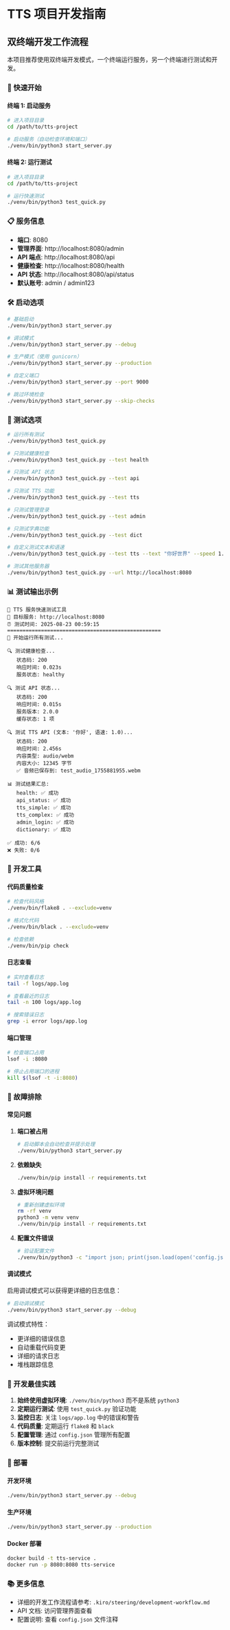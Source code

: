 # TTS 项目开发指南

## 双终端开发工作流程

本项目推荐使用双终端开发模式，一个终端运行服务，另一个终端进行测试和开发。

### 🚀 快速开始

#### 终端 1: 启动服务
```bash
# 进入项目目录
cd /path/to/tts-project

# 启动服务（自动检查环境和端口）
./venv/bin/python3 start_server.py
```

#### 终端 2: 运行测试
```bash
# 进入项目目录
cd /path/to/tts-project

# 运行快速测试
./venv/bin/python3 test_quick.py
```

### 📋 服务信息

- **端口**: 8080
- **管理界面**: http://localhost:8080/admin
- **API 端点**: http://localhost:8080/api
- **健康检查**: http://localhost:8080/health
- **API 状态**: http://localhost:8080/api/status
- **默认账号**: admin / admin123

### 🛠️ 启动选项

```bash
# 基础启动
./venv/bin/python3 start_server.py

# 调试模式
./venv/bin/python3 start_server.py --debug

# 生产模式（使用 gunicorn）
./venv/bin/python3 start_server.py --production

# 自定义端口
./venv/bin/python3 start_server.py --port 9000

# 跳过环境检查
./venv/bin/python3 start_server.py --skip-checks
```

### 🧪 测试选项

```bash
# 运行所有测试
./venv/bin/python3 test_quick.py

# 只测试健康检查
./venv/bin/python3 test_quick.py --test health

# 只测试 API 状态
./venv/bin/python3 test_quick.py --test api

# 只测试 TTS 功能
./venv/bin/python3 test_quick.py --test tts

# 只测试管理登录
./venv/bin/python3 test_quick.py --test admin

# 只测试字典功能
./venv/bin/python3 test_quick.py --test dict

# 自定义测试文本和语速
./venv/bin/python3 test_quick.py --test tts --text "你好世界" --speed 1.5

# 测试其他服务器
./venv/bin/python3 test_quick.py --url http://localhost:8080
```

### 📊 测试输出示例

```
🎯 TTS 服务快速测试工具
📍 目标服务: http://localhost:8080
⏰ 测试时间: 2025-08-23 00:59:15
==================================================
🚀 开始运行所有测试...

🔍 测试健康检查...
   状态码: 200
   响应时间: 0.023s
   服务状态: healthy

🔍 测试 API 状态...
   状态码: 200
   响应时间: 0.015s
   服务版本: 2.0.0
   缓存状态: 1 项

🔍 测试 TTS API (文本: '你好', 语速: 1.0)...
   状态码: 200
   响应时间: 2.456s
   内容类型: audio/webm
   内容大小: 12345 字节
   ✅ 音频已保存到: test_audio_1755881955.webm

📊 测试结果汇总:
   health: ✅ 成功
   api_status: ✅ 成功
   tts_simple: ✅ 成功
   tts_complex: ✅ 成功
   admin_login: ✅ 成功
   dictionary: ✅ 成功

✅ 成功: 6/6
❌ 失败: 0/6
```

### 🔧 开发工具

#### 代码质量检查
```bash
# 检查代码风格
./venv/bin/flake8 . --exclude=venv

# 格式化代码
./venv/bin/black . --exclude=venv

# 检查依赖
./venv/bin/pip check
```

#### 日志查看
```bash
# 实时查看日志
tail -f logs/app.log

# 查看最近的日志
tail -n 100 logs/app.log

# 搜索错误日志
grep -i error logs/app.log
```

#### 端口管理
```bash
# 检查端口占用
lsof -i :8080

# 停止占用端口的进程
kill $(lsof -t -i:8080)
```

### 🐛 故障排除

#### 常见问题

1. **端口被占用**
   ```bash
   # 启动脚本会自动检查并提示处理
   ./venv/bin/python3 start_server.py
   ```

2. **依赖缺失**
   ```bash
   ./venv/bin/pip install -r requirements.txt
   ```

3. **虚拟环境问题**
   ```bash
   # 重新创建虚拟环境
   rm -rf venv
   python3 -m venv venv
   ./venv/bin/pip install -r requirements.txt
   ```

4. **配置文件错误**
   ```bash
   # 验证配置文件
   ./venv/bin/python3 -c "import json; print(json.load(open('config.json')))"
   ```

#### 调试模式

启用调试模式可以获得更详细的日志信息：

```bash
# 启动调试模式
./venv/bin/python3 start_server.py --debug
```

调试模式特性：
- 更详细的错误信息
- 自动重载代码变更
- 详细的请求日志
- 堆栈跟踪信息

### 📝 开发最佳实践

1. **始终使用虚拟环境**: `./venv/bin/python3` 而不是系统 `python3`
2. **定期运行测试**: 使用 `test_quick.py` 验证功能
3. **监控日志**: 关注 `logs/app.log` 中的错误和警告
4. **代码质量**: 定期运行 `flake8` 和 `black`
5. **配置管理**: 通过 `config.json` 管理所有配置
6. **版本控制**: 提交前运行完整测试

### 🚀 部署

#### 开发环境
```bash
./venv/bin/python3 start_server.py --debug
```

#### 生产环境
```bash
./venv/bin/python3 start_server.py --production
```

#### Docker 部署
```bash
docker build -t tts-service .
docker run -p 8080:8080 tts-service
```

### 📚 更多信息

- 详细的开发工作流程请参考: `.kiro/steering/development-workflow.md`
- API 文档: 访问管理界面查看
- 配置说明: 查看 `config.json` 文件注释